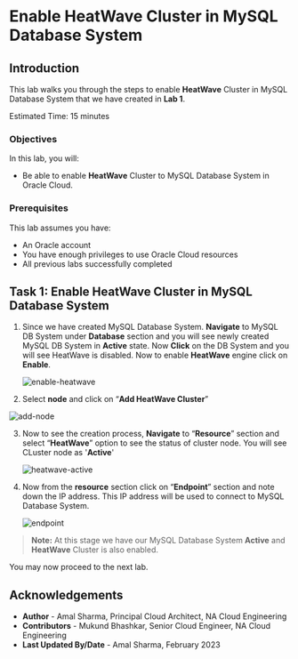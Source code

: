 # Enable HeatWave Cluster in MySQL Database System

## Introduction

This lab walks you through the steps to enable **HeatWave** Cluster in MySQL Database System that we have created in **Lab 1**.

Estimated Time: 15 minutes

### Objectives

In this lab, you will:
* Be able to enable **HeatWave** Cluster to MySQL Database System in Oracle Cloud.

### Prerequisites

This lab assumes you have:
* An Oracle account
* You have enough privileges to use Oracle Cloud resources
* All previous labs successfully completed

## Task 1: Enable HeatWave Cluster in MySQL Database System

1. Since we have created MySQL Database System. **Navigate** to MySQL DB System under **Database** section
and you will see newly created MySQL DB System in **Active** state. Now **Click** on the DB System and you will see HeatWave is disabled. Now to enable **HeatWave** engine click on **Enable**.

	![enable-heatwave](images/enable-heatwave.png)

2. Select **node** and click on “**Add HeatWave Cluster**”

  ![add-node](images/add-node.png)

3. Now to see the creation process, **Navigate** to “**Resource**” section and select “**HeatWave**” option to see the status of cluster node. You will see CLuster node as '**Active**'

	![heatwave-active](images/heatwave-active.png)

4. Now from the **resource** section click on “**Endpoint**” section and note down the IP address. This IP address will be used to connect to MySQL Database System.

   ![endpoint](images/endpoint.png)

> **Note:** At this stage we have our MySQL Database System **Active** and **HeatWave** Cluster is also enabled.

You may now proceed to the next lab.

## Acknowledgements
* **Author** - Amal Sharma, Principal Cloud Architect, NA Cloud Engineering
* **Contributors** -  Mukund Bhashkar, Senior Cloud Engineer, NA Cloud Engineering
* **Last Updated By/Date** - Amal Sharma, February 2023
